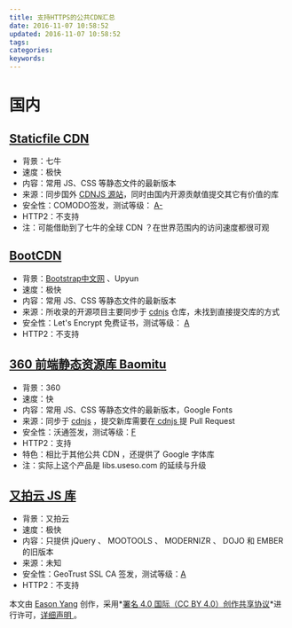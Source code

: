 ```yaml
---
title: 支持HTTPS的公共CDN汇总
date: 2016-11-07 10:58:52
updated: 2016-11-07 10:58:52
tags:
categories:
keywords:
---
```


# 国内

## [Staticfile CDN](https://www.staticfile.org/)

- 背景：七牛
- 速度：极快
- 内容：常用 JS、CSS 等静态文件的最新版本
- 来源：同步国外 [CDNJS 源站](https://github.com/cdnjs/cdnjs)，同时由国内开源贡献值提交其它有价值的库
- 安全性：COMODO签发，测试等级： [A-](https://www.ssllabs.com/ssltest/analyze.html?d=cdn.staticfile.org&hideResults=on)
- HTTP2：不支持
- 注：可能借助到了七牛的全球 CDN ？在世界范围内的访问速度都很可观

## [BootCDN]()

- 背景：[Bootstrap中文网](http://www.bootcss.com/) 、Upyun
- 速度：极快
- 内容：常用 JS、CSS 等静态文件的最新版本
- 来源：所收录的开源项目主要同步于 [cdnjs](https://github.com/cdnjs/cdnjs) 仓库，未找到直接提交库的方式
- 安全性：Let's Encrypt 免费证书，测试等级： [A](https://www.ssllabs.com/ssltest/analyze.html?d=cdn.bootcss.com&s=165.254.60.146&hideResults=on)
- HTTP2：不支持

## [ 360 前端静态资源库 Baomitu](https://cdn.baomitu.com/)

- 背景：360
- 速度：快
- 内容：常用 JS、CSS 等静态文件的最新版本，Google Fonts
- 来源：同步于 [cdnjs](https://github.com/cdnjs/cdnjs) ，提交新库需要在[ cdnjs ](https://github.com/cdnjs/cdnjs)提 Pull Request
- 安全性：沃通签发，测试等级：[F](https://www.ssllabs.com/ssltest/analyze.html?d=lib.baomitu.com&hideResults=on)
- HTTP2：支持
- 特色：相比于其他公共 CDN ，还提供了 Google 字体库
- 注：实际上这个产品是 libs.useso.com 的延续与升级

## [又拍云 JS 库](http://jscdn.upai.com/)

- 背景：又拍云
- 速度：极快
- 内容：只提供 jQuery 、 MOOTOOLS 、 MODERNIZR 、 DOJO 和 EMBER 的旧版本
- 来源：未知
- 安全性：GeoTrust SSL CA 签发，测试等级：[A](https://www.ssllabs.com/ssltest/analyze.html?d=upcdn.b0.upaiyun.com&s=165.254.60.146&hideResults=on)
- HTTP2：不支持





本文由 [Eason Yang](https://eason-yang.com) 创作，采用*[署名 4.0 国际（CC BY 4.0）创作共享协议](http://creativecommons.org/licenses/by/4.0/deed.zh)*进行许可，[详细声明 ](https://eason-yang.com/about/)。